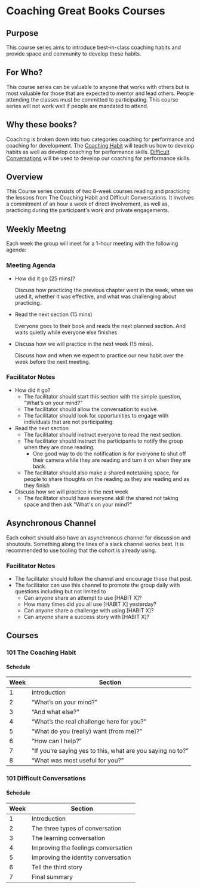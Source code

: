 # Coaching Great Books Courses
## Purpose
This course series aims to introduce best-in-class coaching habits and provide space and community to develop these habits. 

## For Who?
This course series can be valuable to anyone that works with others but is most valuable for those that are expected to mentor and lead others. People attending the classes must be committed to participating. This course series will not work well if people are mandated to attend.

## Why these books?

Coaching is broken down into two categories coaching for performance and coaching for development. The [Coaching Habit](https://www.goodreads.com/book/show/29342515-the-coaching-habit) will teach us how to develop habits as well as develop coaching for performance skills.  [Difficult Conversations](https://www.goodreads.com/book/show/774088.Difficult_Conversations?ref=nav_sb_ss_1_14) will be used to develop our coaching for performance skills.

## Overview
This Course series consists of two 8-week courses reading and practicing the lessons from The Coaching Habit and Difficult Conversations.  It involves a commitment of an hour a week of direct involvement, as well as, practicing during the participant's work and private engagements.

## Weekly Meetng
Each week the group will meet for a 1-hour meeting with the following agenda:

### Meeting Agenda
* How did it go (25 mins)?
    
    Discuss how practicing the previous chapter went in the week, when we used it, whether it was effective, and what was challenging about practicing.

* Read the next section (15 mins)

    Everyone goes to their book and reads the next planned section.  And waits quietly while everyone else finishes

* Discuss how we will practice in the next week (15 mins).
   
   Discuss how and when we expect to practice our new habit over the week before the next meeting.

### Facilitator Notes
* How did it go?
  * The facilitator should start this section with the simple question, "What's on your mind?" 
  * The facilitator should allow the conversation to evolve.
  * The facilitator should look for opportunities to engage with individuals that are not participating.
* Read the next section
  * The facilitator should instruct everyone to read the next section.
  * The facilitator should instruct the participants to notify the group when they are done reading.
    * One good way to do the notification is for everyone to shut off their camera while they are reading and turn it on when they are back.
  * The facilitator should also make a shared notetaking space, for people to share thoughts on the reading as they are reading and as they finish
* Discuss how we will practice in the next week
  * The facilitator should have everyone skill the shared not taking space and then ask "What's on your mind?" 

## Asynchronous Channel

Each cohort should also have an asynchronous channel for discussion and shoutouts.  Something along the lines of a slack channel works best. It is recommended to use tooling that the cohort is already using.

### Facilitator Notes

* The facilitator should follow the channel and encourage those that post.
* The facilitator can use this channel to promote the group daily with questions including but not limited to
  * Can anyone share an attempt to use [HABIT X]?
  * How many times did you all use [HABIT X] yesterday?
  * Can anyone share a challenge with using [HABIT X]?
  * Can anyone share a success story with [HABIT X]?

## Courses

### 101 The Coaching Habit

#### Schedule
| Week   | Section                                                    |
| -----  |------------------------------------------------------------|
| 1      | Introduction                                               |
| 2      | “What’s on your mind?”                                     |
| 3      | “And what else?”                                           | 
| 4      | “What’s the real challenge here for you?”                  |
| 5      | “What do you (really) want (from me)?”                     |
| 6      | “How can I help?”                                          |
| 7      | “If you’re saying yes to this, what are you saying no to?” |
| 8      | “What was most useful for you?”                            |


### 101 Difficult Conversations

#### Schedule
| Week   | Section                                                    |
| -----  |------------------------------------------------------------|
| 1      | Introduction                                               |
| 2      | The three types of conversation                            |
| 3      | The learning conversation                                  |
| 4      | Improving the feelings conversation                        |
| 5      | Improving the identity conversation                        |
| 6      | Tell the third story                                       |
| 7      | Final summary                                              |